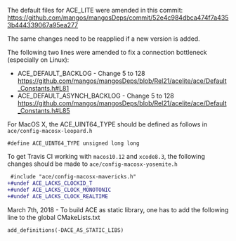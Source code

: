 The default files for ACE_LITE were amended in this commit: https://github.com/mangos/mangosDeps/commit/52e4c984dbca474f7a4353b444339067a95ea277

The same changes need to be reapplied if a new version is added.

The following two lines were amended to fix a connection bottleneck (especially on Linux):
- ACE_DEFAULT_BACKLOG - Change 5 to 128 https://github.com/mangos/mangosDeps/blob/Rel21/acelite/ace/Default_Constants.h#L81
- ACE_DEFAULT_ASYNCH_BACKLOG - Change 5 to 128 https://github.com/mangos/mangosDeps/blob/Rel21/acelite/ace/Default_Constants.h#L85

For MacOS X, the ACE_UINT64_TYPE should be defined as follows in `ace/config-macosx-leopard.h`
```
#define ACE_UINT64_TYPE unsigned long long
```

To get Travis CI working with `macos10.12` and `xcode8.3`, the following changes should be made to `ace/config-macosx-yosemite.h`
```diff
 #include "ace/config-macosx-mavericks.h"
+#undef ACE_LACKS_CLOCKID_T
+#undef ACE_LACKS_CLOCK_MONOTONIC
+#undef ACE_LACKS_CLOCK_REALTIME
```

March 7th, 2018 - To build ACE as static library, one has to add the following line to the global CMakeLists.txt
```
add_definitions(-DACE_AS_STATIC_LIBS)
```
